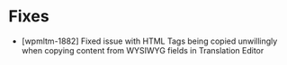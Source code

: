 # Fixes
* [wpmltm-1882] Fixed issue with HTML Tags being copied unwillingly when copying content from WYSIWYG fields in Translation Editor